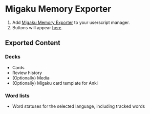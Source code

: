# Migaku Memory Exporter

1. Add [Migaku Memory Exporter](migaku_exporter.js)
   to your userscript manager.
2. Buttons will appear [here](https://study.migaku.com).

## Exported Content

### Decks
- Cards
- Review history
- (Optionally) Media
- (Optionally) Migaku card template for Anki

### Word lists
- Word statuses for the selected language, including tracked words

